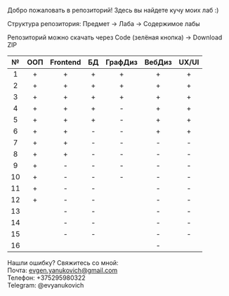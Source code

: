 Добро пожаловать в репозиторий! Здесь вы найдете кучу моих лаб :)

Структура репозитория:
Предмет -> Лаба -> Содержимое лабы

Репозиторий можно скачать через Сode (зелёная кнопка) -> Download ZIP

| № | ООП | Frontend | БД | ГрафДиз | ВебДиз | UX/UI |
|:---:|:---:|:---:|:---:|:---:|:---:|:---:|
|1|+|+|+|+|+|+|
|2|+|+|+|+|+|+|
|3|+|+|+|+|+|+|
|4|+|+|+|-|+|+|
|5|+|+|+|-|+|+|
|6|+|+|-|-|+|+|
|7|+|+|-|-|-|-|
|8|+|+|-|-|-|-|
|9|+|-|-|-|-|-|
|10|+|-|-|-|-|-|
|11|+|-|-||-|-|
|12|+|-|-||-|-|
|13||-|-||-|-|
|14||-|-||-|-|
|15||-|-||-|-|
|16|||||-||

Нашли ошибку? Свяжитесь со мной: <br/>
Почта: evgen.yanukovich@gmail.com <br/>
Телефон: +375295980322 <br/>
Telegram: @evyanukovich <br/>
